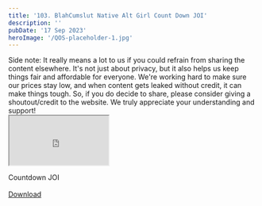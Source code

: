 ```yaml
---
title: '103. BlahCumslut Native Alt Girl Count Down JOI'
description: ''
pubDate: '17 Sep 2023'
heroImage: '/QOS-placeholder-1.jpg'
---
```

<div class="video_paragraph_header"> Side note: It really means a lot to us if you could refrain from sharing the content elsewhere. It's not just about privacy, but it also helps us keep things fair and affordable for everyone. We're working hard to make sure our prices stay low, and when content gets leaked without credit, it can make things tough. So, if you do decide to share, please consider giving a shoutout/credit to the website. We truly appreciate your understanding and support!</div>

<iframe src="https://drive.google.com/file/d/1aqxEDy8cnveVD5vu468x-hmYcbk2-Y7R/preview" width="200" height="100" allow="autoplay" allowfullscreen="allowfullscreen"></iframe>

Countdown JOI
<br>
<br>
<a class="read_more" href="https://drive.google.com/file/d/1aqxEDy8cnveVD5vu468x-hmYcbk2-Y7R/view?usp=sharing">Download</a>